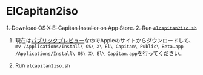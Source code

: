 # ElCapitan2iso
~~1. Download OS X El Capitan Installer on App Store.~~
~~2. Run `elcapitan2iso.sh`~~

1. 現在は[パブリックプレビュー](https://beta.apple.com/sp/ja/betaprogram/guide?locale=ja#osx)なのでAppleのサイトからダウンロードして、`mv /Applications/Install\ OS\ X\ El\ Capitan\ Public\ Beta.app /Applications/Install\ OS\ X\ El\ Capitan.app`を行ってください。

2. Run `elcapitan2iso.sh`
